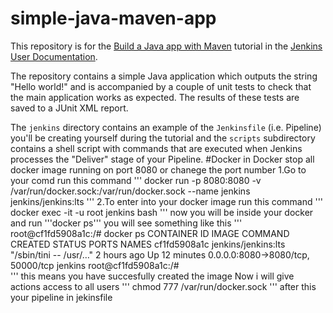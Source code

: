# simple-java-maven-app

This repository is for the
[Build a Java app with Maven](https://jenkins.io/doc/tutorials/build-a-java-app-with-maven/)
tutorial in the [Jenkins User Documentation](https://jenkins.io/doc/).

The repository contains a simple Java application which outputs the string
"Hello world!" and is accompanied by a couple of unit tests to check that the
main application works as expected. The results of these tests are saved to a
JUnit XML report.

The `jenkins` directory contains an example of the `Jenkinsfile` (i.e. Pipeline)
you'll be creating yourself during the tutorial and the `scripts` subdirectory
contains a shell script with commands that are executed when Jenkins processes
the "Deliver" stage of your Pipeline.
#Docker in Docker
stop all docker image running on port 8080 or chanege the port number
1.Go to your comd run this command
'''
docker run -p 8080:8080 -v /var/run/docker.sock:/var/run/docker.sock --name jenkins jenkins/jenkins:lts
'''
2.To enter into your docker image run this command
'''
docker exec -it -u root jenkins bash
'''
now you will be inside your docker and run '''docker ps''' you will see something like this
'''
root@cf1fd5908a1c:/# docker ps
CONTAINER ID        IMAGE                 COMMAND                  CREATED             STATUS              PORTS                               NAMES
cf1fd5908a1c        jenkins/jenkins:lts   "/sbin/tini -- /usr/…"   2 hours ago         Up 12 minutes       0.0.0.0:8080->8080/tcp, 50000/tcp   jenkins
root@cf1fd5908a1c:/#   
'''
this means you have succesfully created the image 
Now i will give actions access to all users 
'''
chmod 777 /var/run/docker.sock
'''
after this your pipeline in jekinsfile
